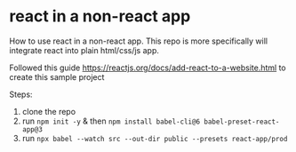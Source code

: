 # react in a non-react app
How to use react in a non-react app. This repo is more specifically will integrate react into plain html/css/js app.


Followed this guide https://reactjs.org/docs/add-react-to-a-website.html to create this sample project

Steps:
1. clone the repo
2. run `npm init -y` & then `npm install babel-cli@6 babel-preset-react-app@3`
3. run `npx babel --watch src --out-dir public --presets react-app/prod`
